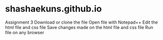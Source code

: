 # shashaekuns.github.io
 Assignment 3
 Download or clone the file
 Open file with Notepad++
 Edit the html file and css file 
 Save changes made on the html file and css file
 Run file on any browser
